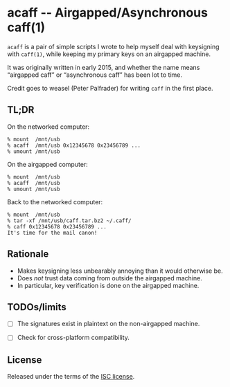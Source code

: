 acaff -- Airgapped/Asynchronous caff(1)
=======================================

`acaff` is a pair of simple scripts I wrote to help myself deal with keysigning
  with `caff(1)`, while keeping my primary keys on an airgapped machine.

It was originally written in early 2015, and whether the name means
  “airgapped caff” or “asynchronous caff” has been lot to time.

Credit goes to weasel (Peter Palfrader) for writing `caff` in the first place.


TL;DR
-----

On the networked computer:

	% mount  /mnt/usb
	% acaff  /mnt/usb 0x12345678 0x23456789 ...
	% umount /mnt/usb

On the airgapped computer:

	% mount  /mnt/usb
	% acaff  /mnt/usb
	% umount /mnt/usb

Back to the networked computer:

	% mount  /mnt/usb
	% tar -xf /mnt/usb/caff.tar.bz2 ~/.caff/
	% caff 0x12345678 0x23456789 ...
	It's time for the mail canon!


Rationale
---------

- Makes keysigning less unbearably annoying than it would otherwise be.
- Does *not* trust data coming from outside the airgapped machine.
- In particular, key verification is done on the airgapped machine.


TODOs/limits
------------

- [ ] The signatures exist in plaintext on the non-airgapped machine.
- [ ] Check for cross-platform compatibility.


License
-------

Released under the terms of the [ISC license](LICENSE.md).
